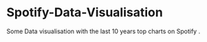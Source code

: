 # Spotify-Data-Visualisation
Some Data visualisation with the last 10 years top charts on Spotify . 

